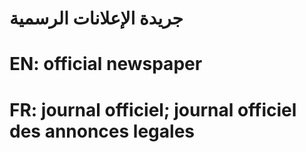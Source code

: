 # جريدة الإعلانات الرسمية

# EN: official newspaper

# FR: journal officiel; journal officiel des annonces legales
